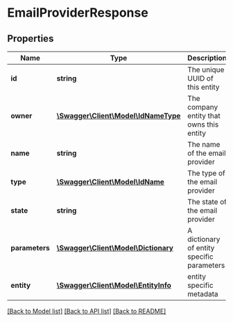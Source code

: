 # EmailProviderResponse

## Properties
Name | Type | Description | Notes
------------ | ------------- | ------------- | -------------
**id** | **string** | The unique UUID of this entity | 
**owner** | [**\Swagger\Client\Model\IdNameType**](IdNameType.md) | The company entity that owns this entity | 
**name** | **string** | The name of the email provider | [optional] 
**type** | [**\Swagger\Client\Model\IdName**](IdName.md) | The type of the email provider | [optional] 
**state** | **string** | The state of the email provider | [optional] 
**parameters** | [**\Swagger\Client\Model\Dictionary**](Dictionary.md) | A dictionary of entity specific parameters | [optional] 
**entity** | [**\Swagger\Client\Model\EntityInfo**](EntityInfo.md) | entity specific metadata | 

[[Back to Model list]](../README.md#documentation-for-models) [[Back to API list]](../README.md#documentation-for-api-endpoints) [[Back to README]](../README.md)



